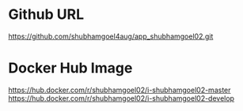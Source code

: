 # Github URL
https://github.com/shubhamgoel4aug/app_shubhamgoel02.git

# Docker Hub Image
https://hub.docker.com/r/shubhamgoel02/i-shubhamgoel02-master
https://hub.docker.com/r/shubhamgoel02/i-shubhamgoel02-develop